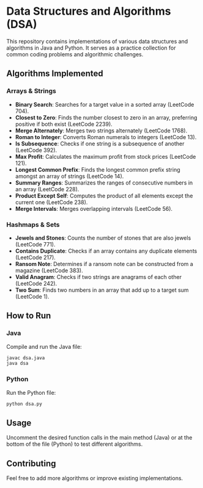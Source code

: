 # Data Structures and Algorithms (DSA)

This repository contains implementations of various data structures and algorithms in Java and Python. It serves as a practice collection for common coding problems and algorithmic challenges.

## Algorithms Implemented

### Arrays & Strings
- **Binary Search**: Searches for a target value in a sorted array (LeetCode 704).
- **Closest to Zero**: Finds the number closest to zero in an array, preferring positive if both exist (LeetCode 2239).
- **Merge Alternately**: Merges two strings alternately (LeetCode 1768).
- **Roman to Integer**: Converts Roman numerals to integers (LeetCode 13).
- **Is Subsequence**: Checks if one string is a subsequence of another (LeetCode 392).
- **Max Profit**: Calculates the maximum profit from stock prices (LeetCode 121).
- **Longest Common Prefix**: Finds the longest common prefix string amongst an array of strings (LeetCode 14).
- **Summary Ranges**: Summarizes the ranges of consecutive numbers in an array (LeetCode 228).
- **Product Except Self**: Computes the product of all elements except the current one (LeetCode 238).
- **Merge Intervals**: Merges overlapping intervals (LeetCode 56).

### Hashmaps & Sets
- **Jewels and Stones**: Counts the number of stones that are also jewels (LeetCode 771).
- **Contains Duplicate**: Checks if an array contains any duplicate elements (LeetCode 217).
- **Ransom Note**: Determines if a ransom note can be constructed from a magazine (LeetCode 383).
- **Valid Anagram**: Checks if two strings are anagrams of each other (LeetCode 242).
- **Two Sum**: Finds two numbers in an array that add up to a target sum (LeetCode 1).


## How to Run

### Java
Compile and run the Java file:
```bash
javac dsa.java
java dsa
```

### Python
Run the Python file:
```bash
python dsa.py
```

## Usage
Uncomment the desired function calls in the main method (Java) or at the bottom of the file (Python) to test different algorithms.

## Contributing
Feel free to add more algorithms or improve existing implementations.